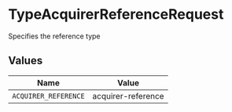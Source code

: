 # TypeAcquirerReferenceRequest

Specifies the reference type


## Values

| Name                 | Value                |
| -------------------- | -------------------- |
| `ACQUIRER_REFERENCE` | acquirer-reference   |